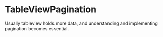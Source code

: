 # TableViewPagination
Usually tableview holds more data, and understanding and implementing pagination becomes essential.
